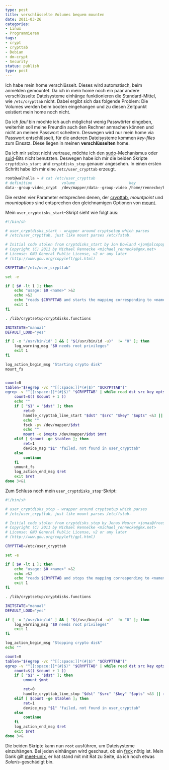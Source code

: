 ```yaml
---
type: post
title: verschlüsselte Volumes bequem mounten
date: 2011-03-26
categories:
- Linux
- Programmieren
tags:
- crypt
- crypttab
- Debian
- dm-crypt
- Security
status: publish
type: post
---
```


Ich habe mein home verschlüsselt. Dieses wird automatisch, beim anmelden gemountet.
Da ich in mein home noch ein paar andere verschlüsselte Dateisysteme einhänge funktionieren die Standard-Mittel,
wie `/etc/crypttab` nicht. Dabei ergibt sich das folgende Problem: Die Volumes werden beim booten eingehangen
und zu diesen Zeitpunkt existiert mein home noch nicht.

Da ich _faul_ bin möchte ich auch möglichst wenig Passwörter eingeben, weiterhin soll meine Freundin
auch den Rechner anmachen können und nicht an meinen Passwort scheitern. Deswegen wird nur mein
home via Passwort entschlüsselt, für die anderen Dateisysteme kommen _key-files_ zum Einsatz. Diese
liegen in meinen __verschlüsselten__ home.


Da ich mir selbst nicht vertraue, möchte ich den [sudo](http://linux.die.net/man/8/sudo)-Mechanismus
oder [suid](http://linux.die.net/man/2/setuid)-Bits nicht benutzten. Deswegen habe ich mir die beiden
Skripte `cryptdisks_start` und `cryptdisks_stop` genauer angesehen. In einen ersten Schritt habe ich mir eine
`/etc/user_crypttab` erzeugt.

~~~sh
root@walhalla ~ # cat /etc/user_crypttab
# definition             volume                        key                                   options      mountpoint                mountoptions
data--group-video_crypt  /dev/mapper/data--group-video /home/rennecke/key-files/video-key    luks         /home/rennecke/Videos     noatime
~~~

Die ersten vier Parameter entsprechen denen, der [crypttab](http://linux.die.net/man/5/crypttab),
_mountpoint_ und _mountoptions_ sind entsprechen den gleichnamigen Optionen von
[mount](http://linux.die.net/man/8/mount).

Mein `user_cryptdisks_start`-Skript sieht wie folgt aus:

~~~ sh
#!/bin/sh

# user_cryptdisks_start - wrapper around cryptsetup which parses
# /etc/user_crypttab, just like mount parses /etc/fstab.

# Initial code stolen from cryptdisks_start by Jon Dowland <jon@alcopop.org>
# Copyright (C) 2011 by Michael Rennecke <michael_rennecke@gmx.net>
# License: GNU General Public License, v2 or any later
# (http://www.gnu.org/copyleft/gpl.html)

CRYPTTAB="/etc/user_crypttab"

set -e

if [ $# -lt 1 ]; then
	echo "usage: $0 <name>" >&2
	echo >&2
	echo "reads $CRYPTTAB and starts the mapping corresponding to <name>" >&2
	exit 1
fi

. /lib/cryptsetup/cryptdisks.functions

INITSTATE="manual"
DEFAULT_LOUD="yes"

if [ -x "/usr/bin/id" ] && [ "$(/usr/bin/id -u)"  != "0" ]; then
	log_warning_msg "$0 needs root privileges"
	exit 1
fi

log_action_begin_msg "Starting crypto disk"
mount_fs


count=0
tablen="$(egrep -vc "^[[:space:]]*(#|$)" "$CRYPTTAB")"
egrep -v "^[[:space:]]*(#|$)" "$CRYPTTAB" | while read dst src key opts mnt mopts; do
	count=$(( $count + 1 ))
	echo ""
	if [ "$1" = "$dst" ]; then
		ret=0
		handle_crypttab_line_start "$dst" "$src" "$key" "$opts" <&3 || ret=$?
		echo ""
		fsck -pv /dev/mapper/$dst
		echo ""
		mount -o $mopts /dev/mapper/$dst $mnt
	elif [ $count -ge $tablen ]; then
		ret=1
		device_msg "$1" "failed, not found in user_crypttab"
	else
		continue
	fi
	umount_fs
	log_action_end_msg $ret
	exit $ret
done 3<&1
~~~

Zum Schluss noch mein  `user_cryptdisks_stop`-Skript:

~~~ sh
#!/bin/sh

# user_cryptdisks_stop - wrapper around cryptsetup which parses
# /etc/user_crypttab, just like mount parses /etc/fstab.

# Initial code stolen from cryptdisks_stop by Jonas Meurer <jonas@freesources.org>
# Copyright (C) 2011 by Michael Rennecke <michael_rennecke@gmx.net>
# License: GNU General Public License, v2 or any later
# (http://www.gnu.org/copyleft/gpl.html)

CRYPTTAB=/etc/user_crypttab

set -e

if [ $# -lt 1 ]; then
	echo "usage: $0 <name>" >&2
	echo >&2
	echo "reads $CRYPTTAB and stops the mapping corresponding to <name>" >&2
	exit 1
fi

. /lib/cryptsetup/cryptdisks.functions

INITSTATE="manual"
DEFAULT_LOUD="yes"

if [ -x "/usr/bin/id" ] && [ "$(/usr/bin/id -u)"  != "0" ]; then
	log_warning_msg "$0 needs root privileges"
	exit 1
fi

log_action_begin_msg "Stopping crypto disk"
echo ""

count=0
tablen="$(egrep -vc "^[[:space:]]*(#|$)" "$CRYPTTAB")"
egrep -v "^[[:space:]]*(#|$)" "$CRYPTTAB" | while read dst src key opts mnt mopts; do
	count=$(( $count + 1 ))
	if [ "$1" = "$dst" ]; then
		umount $mnt

		ret=0
		handle_crypttab_line_stop "$dst" "$src" "$key" "$opts" <&3 || ret=$?
	elif [ $count -ge $tablen ]; then
		ret=1
		device_msg "$1" "failed, not found in user_crypttab"
	else
		continue
	fi
	log_action_end_msg $ret
	exit $ret
done 3<&
~~~


Die beiden Skripte kann nun `root` ausführen, um Dateisysteme einzuhängen. Bei jeden einhängen
wird geschaut, ob ein [fsck] nötig ist.
Mein Dank gilt [meet-unix], er hat stand mit mit Rat zu
Seite, da ich noch etwas _Solaris_-geschädigt bin.

[fsck]: http://linux.die.net/man/8/fsck
[meet-unix]: https://blog.meet-unix.org/
